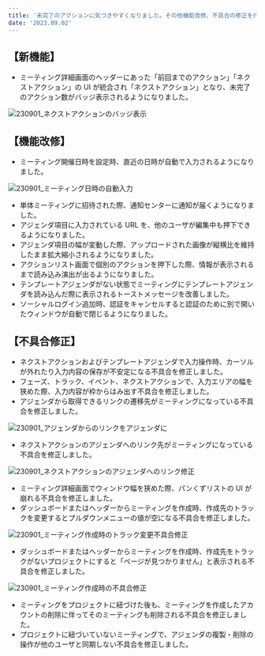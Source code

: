 ```yaml
---
title: '未完了のアクションに気づきやすくなりました。その他機能改修、不具合の修正を行いました。'
date: '2023.09.02'
---
```


## 【新機能】

- ミーティング詳細画面のヘッダーにあった「前回までのアクション」「ネクストアクション」の UI が統合され「ネクストアクション」となり、未完了のアクション数がバッジ表示されるようになりました。

![230901_ネクストアクションのバッジ表示](https://github.com/uniba/super-good-meetings-portal/assets/92074639/254b1f7b-d766-423b-9273-151fb57dd18e)


## 【機能改修】

- ミーティング開催日時を設定時、直近の日時が自動で入力されるようになりました。

![230901_ミーティング日時の自動入力](https://github.com/uniba/super-good-meetings-portal/assets/92074639/ca9e856f-1dd4-4976-b937-320000871da0)

- 単体ミーティングに招待された際、通知センターに通知が届くようになりました。
- アジェンダ項目に入力されている URL を、他のユーザが編集中も押下できるようになりました。
- アジェンダ項目の幅が変動した際、アップロードされた画像が縦横比を維持したまま拡大縮小されるようになりました。
- アクションリスト画面で個別のアクションを押下した際、情報が表示されるまで読み込み演出が出るようになりました。
- テンプレートアジェンダがない状態でミーティングにテンプレートアジェンダを読み込んだ際に表示されるトーストメッセージを改善しました。
- ソーシャルログイン追加時、認証をキャンセルすると認証のために別で開いたウィンドウが自動で閉じるようになりました。


## 【不具合修正】
- ネクストアクションおよびテンプレートアジェンダで入力操作時、カーソルが外れたり入力内容の保存が不安定になる不具合を修正しました。
- フェーズ、トラック、イベント、ネクストアクションで、入力エリアの幅を狭めた際、入力内容が枠からはみ出す不具合を修正しました。
- アジェンダから取得できるリンクの遷移先がミーティングになっている不具合を修正しました。

![230901_アジェンダからのリンクをアジェンダに](https://github.com/uniba/super-good-meetings-portal/assets/92074639/6486954e-249d-4f81-a82e-3e640b6cf1be)

- ネクストアクションのアジェンダへのリンク先がミーティングになっている不具合を修正しました。

![230901_ネクストアクションのアジェンダへのリンク修正](https://github.com/uniba/super-good-meetings-portal/assets/92074639/aedc2ee6-2f3f-4538-a93e-8bf62a0eac7a)

- ミーティング詳細画面でウィンドウ幅を狭めた際、パンくずリストの UI が崩れる不具合を修正しました。
- ダッシュボードまたはヘッダーからミーティングを作成時、作成先のトラックを変更するとプルダウンメニューの値が空になる不具合を修正しました。

![230901_ミーティング作成時のトラック変更不具合修正](https://github.com/uniba/super-good-meetings-portal/assets/92074639/02cff39c-2e8a-4c35-8de6-5298911dfdf6)

- ダッシュボードまたはヘッダーからミーティングを作成時、作成先をトラックがないプロジェクトにすると「ページが見つかりません」と表示される不具合を修正しました。

![230901_ミーティング作成時の不具合修正](https://github.com/uniba/super-good-meetings-portal/assets/92074639/88882e4b-5005-415f-9dd8-076f86550834)

- ミーティングをプロジェクトに紐づけた後も、ミーティングを作成したアカウントの削除に伴ってそのミーティングも削除される不具合を修正しました。
- プロジェクトに紐づいていないミーティングで、アジェンダの複製・削除の操作が他のユーザと同期しない不具合を修正しました。
